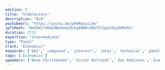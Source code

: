 ```yaml
---
edition: 5
title: "Stablecoins"
description: "N/A"
youtubeUrl: "https://youtu.be/pFmMavoiL8w"
ipfsHash: "QmV6WjfeHqS4WukemLDLEqd4W9s3BG7Zz3pa2X2yEUMs8s"
duration: 2733
expertise: "Intermediate"
type: "Panel"
track: "Economics"
keywords: ['DAI',' compound',' interest',' rates',' technical',' panel']
tags: ['Economics']
speakers: ['Rune Christensen',' Victor Rortvedt',' Dan Robinson',' Eva Beylin']
---
```

